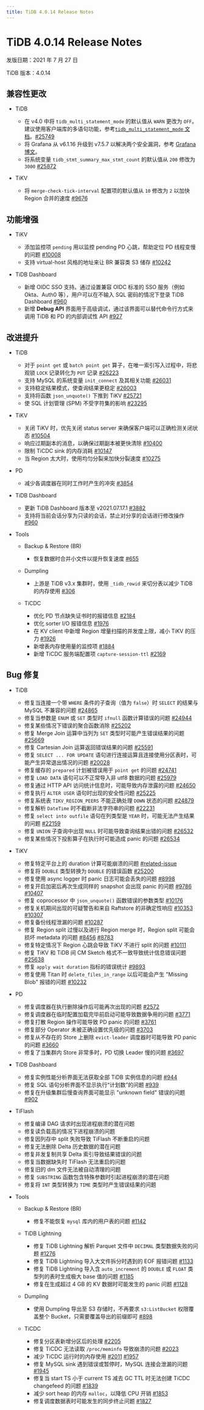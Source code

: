 ```yaml
---
title: TiDB 4.0.14 Release Notes
---
```


# TiDB 4.0.14 Release Notes

发版日期：2021 年 7 月 27 日

TiDB 版本：4.0.14

## 兼容性更改

+ TiDB

    - 在 v4.0 中将 `tidb_multi_statement_mode` 的默认值从 `WARN` 更改为 `OFF`。建议使用客户端库的多语句功能，参考[`tidb_multi_statement_mode` 文档](/system-variables.md#tidb_multi_statement_mode-从-v4011-版本开始引入)。[#25749](https://github.com/pingcap/tidb/pull/25749)
    - 将 Grafana 从 v6.1.16 升级到 v7.5.7 以解决两个安全漏洞，参考 [Grafana 博文](https://grafana.com/blog/2020/06/03/grafana-6.7.4-and-7.0.2-released-with-important-security-fix/)。
    - 将系统变量 `tidb_stmt_summary_max_stmt_count` 的默认值从 `200` 修改为 `3000` [#25872](https://github.com/pingcap/tidb/pull/25872)

+ TiKV

    - 将 `merge-check-tick-interval` 配置项的默认值从 `10` 修改为 `2` 以加快 Region 合并的速度 [#9676](https://github.com/tikv/tikv/pull/9676)

## 功能增强

+ TiKV

    - 添加监控项 `pending` 用以监控 pending PD 心跳，帮助定位 PD 线程变慢的问题 [#10008](https://github.com/tikv/tikv/pull/10008)
    - 支持 virtual-host 风格的地址来让 BR 兼容类 S3 储存 [#10242](https://github.com/tikv/tikv/pull/10242)

+ TiDB Dashboard

    - 新增 OIDC SSO 支持。通过设置兼容 OIDC 标准的 SSO 服务（例如 Okta、Auth0 等），用户可以在不输入 SQL 密码的情况下登录 TiDB Dashboard [#960](https://github.com/pingcap/tidb-dashboard/pull/960)
    - 新增 **Debug API** 界面用于高级调试，通过该界面可以替代命令行方式来调用 TiDB 和 PD 的内部调试性 API [#927](https://github.com/pingcap/tidb-dashboard/pull/927)

## 改进提升

+ TiDB

    - 对于 `point get` 或 `batch point get` 算子，在唯一索引写入过程中，将悲观锁 `LOCK` 记录转化为 `PUT` 记录 [#26223](https://github.com/pingcap/tidb/pull/26223)
    - 支持 MySQL 的系统变量 `init_connect` 及其相关功能 [#26031](https://github.com/pingcap/tidb/pull/26031)
    - 支持稳定结果模式，使查询结果更稳定 [#26003](https://github.com/pingcap/tidb/pull/26003)
    - 支持将函数 `json_unquote()` 下推到 TiKV [#25721](https://github.com/pingcap/tidb/pull/25721)
    - 使 SQL 计划管理 (SPM) 不受字符集的影响 [#23295](https://github.com/pingcap/tidb/pull/23295)

+ TiKV

    - 关闭 TiKV 时，优先关闭 status server 来确保客户端可以正确检测关闭状态 [#10504](https://github.com/tikv/tikv/pull/10504)
    - 响应过期副本的消息，以确保过期副本被更快清除 [#10400](https://github.com/tikv/tikv/pull/10400)
    - 限制 TiCDC sink 的内存消耗 [#10147](https://github.com/tikv/tikv/pull/10147)
    - 当 Region 太大时，使用均匀分裂来加快分裂速度 [#10275](https://github.com/tikv/tikv/pull/10275)

+ PD

    - 减少各调度器在同时工作时产生的冲突 [#3854](https://github.com/tikv/pd/pull/3854)

+ TiDB Dashboard

    - 更新 TiDB Dashboard 版本至 v2021.07.17.1 [#3882](https://github.com/pingcap/pd/pull/3882)
    - 支持将当前会话分享为只读的会话，禁止对分享的会话进行修改操作 [#960](https://github.com/pingcap/tidb-dashboard/pull/960)

+ Tools

    + Backup & Restore (BR)

        - 恢复数据时合并小文件以提升恢复速度 [#655](https://github.com/pingcap/br/pull/655)

    + Dumpling

        - 上游是 TiDB v3.x 集群时，使用 `_tidb_rowid` 来切分表以减少 TiDB 的内存使用 [#306](https://github.com/pingcap/dumpling/pull/306)

    + TiCDC

        - 优化 PD 节点缺失证书时的报错信息 [#2184](https://github.com/pingcap/ticdc/pull/2184)
        - 优化 sorter I/O 报错信息 [#1976](https://github.com/pingcap/ticdc/pull/1976)
        - 在 KV client 中新增 Region 增量扫描的并发度上限，减小 TiKV 的压力 [#1926](https://github.com/pingcap/ticdc/pull/1926)
        - 新增表内存使用量的监控项 [#1884](https://github.com/pingcap/ticdc/pull/1884)
        - 新增 TiCDC 服务端配置项 `capture-session-ttl` [#2169](https://github.com/pingcap/ticdc/pull/2169)

## Bug 修复

+ TiDB

    - 修复当连接一个带 `WHERE` 条件的子查询（值为 `false`）时 `SELECT` 的结果与 MySQL 不兼容的问题 [#24865](https://github.com/pingcap/tidb/issues/24865)
    - 修复当参数是 `ENUM` 或 `SET` 类型时 `ifnull` 函数计算错误的问题 [#24944](https://github.com/pingcap/tidb/issues/24944)
    - 修复某些情况下错误的聚合函数消除 [#25202](https://github.com/pingcap/tidb/issues/25202)
    - 修复 Merge Join 运算中当列为 `SET` 类型时可能产生错误结果的问题 [#25669](https://github.com/pingcap/tidb/issues/25669)
    - 修复 Cartesian Join 运算返回错误结果的问题 [#25591](https://github.com/pingcap/tidb/issues/25591)
    - 修复 `SELECT ... FOR UPDATE` 语句进行连接运算且连接使用分区表时，可能产生异常退出情况的问题 [#20028](https://github.com/pingcap/tidb/issues/20028)
    - 修复缓存的 `prepared` 计划被错误用于 `point get` 的问题 [#24741](https://github.com/pingcap/tidb/issues/24741)
    - 修复 `LOAD DATA` 语句可以不正常导入非 utf8 数据的问题 [#25979](https://github.com/pingcap/tidb/issues/25979)
    - 修复通过 HTTP API 访问统计信息时，可能导致内存泄露的问题 [#24650](https://github.com/pingcap/tidb/pull/24650)
    - 修复执行 `ALTER USER` 语句时出现的安全性问题 [#25225](https://github.com/pingcap/tidb/issues/25225)
    - 修复系统表 `TIKV_REGION_PEERS` 不能正确处理 `DOWN` 状态的问题 [#24879](https://github.com/pingcap/tidb/issues/24879)
    - 修复解析 `DateTime` 时不截断非法字符串的问题 [#22231](https://github.com/pingcap/tidb/issues/22231)
    - 修复 `select into outfile` 语句在列类型是 `YEAR` 时，可能无法产生结果的问题 [#22159](https://github.com/pingcap/tidb/issues/22159)
    - 修复 `UNION` 子查询中出现 `NULL` 时可能导致查询结果出错的问题 [#26532](https://github.com/pingcap/tidb/issues/26532)
    - 修复某些情况下投影算子在执行时可能造成 panic 的问题 [#26534](https://github.com/pingcap/tidb/pull/26534)

+ TiKV

    - 修复特定平台上的 duration 计算可能崩溃的问题 [#related-issue](https://github.com/rust-lang/rust/issues/86470#issuecomment-877557654)
    - 修复将 `DOUBLE` 类型转换为 `DOUBLE` 的错误函数 [#25200](https://github.com/pingcap/tidb/issues/25200)
    - 修复使用 async logger 时 panic 日志可能会丢失的问题 [#8998](https://github.com/tikv/tikv/issues/8998)
    - 修复开启加密后再次生成同样的 snapshot 会出现 panic 的问题 [#9786](https://github.com/tikv/tikv/issues/9786) [#10407](https://github.com/tikv/tikv/issues/10407)
    - 修复 coprocessor 中 `json_unquote()` 函数错误的参数类型 [#10176](https://github.com/tikv/tikv/issues/10176)
    - 修复关机期间出现的可疑警告和来自 Raftstore 的非确定性响应 [#10353](https://github.com/tikv/tikv/issues/10353) [#10307](https://github.com/tikv/tikv/issues/10307)
    - 修复备份线程泄漏的问题 [#10287](https://github.com/tikv/tikv/issues/10287)
    - 修复 Region split 过慢以及进行 Region merge 时，Region split 可能会损坏 metadata 的问题 [#8456](https://github.com/tikv/tikv/issues/8456) [#8783](https://github.com/tikv/tikv/issues/8783)
    - 修复特定情况下 Region 心跳会导致 TiKV 不进行 split 的问题 [#10111](https://github.com/tikv/tikv/issues/10111)
    - 修复 TiKV 和 TiDB 间 CM Sketch 格式不一致导致统计信息错误问题 [#25638](https://github.com/pingcap/tidb/issues/25638)
    - 修复 `apply wait duration` 指标的错误统计 [#9893](https://github.com/tikv/tikv/issues/9893)
    - 修复使用 Titan 时 `delete_files_in_range` 以后可能会产生 "Missing Blob" 报错的问题 [#10232](https://github.com/tikv/tikv/pull/10232)

+ PD

    - 修复调度器在执行删除操作后可能再次出现的问题 [#2572](https://github.com/tikv/pd/issues/2572)
    - 修复调度器在临时配置加载完毕前启动可能导致数据争用的问题 [#3771](https://github.com/tikv/pd/issues/3771)
    - 修复打散 Region 操作可能导致 PD panic 的问题 [#3761](https://github.com/pingcap/pd/pull/3761)
    - 修复部分 Operator 未被正确设置优先级的问题 [#3703](https://github.com/pingcap/pd/pull/3703)
    - 修复从不存在的 Store 上删除 `evict-leader` 调度器时可能导致 PD panic 的问题 [#3660](https://github.com/tikv/pd/issues/3660)
    - 修复了当集群内 Store 非常多时，PD 切换 Leader 慢的问题 [#3697](https://github.com/tikv/pd/issues/3697)

+ TiDB Dashboard

    - 修复实例性能分析界面无法获取全部 TiDB 实例信息的问题 [#944](https://github.com/pingcap/tidb-dashboard/pull/944)
    - 修复 SQL 语句分析界面不显示执行“计划数”的问题 [#939](https://github.com/pingcap/tidb-dashboard/pull/939)
    - 修复在升级集群后慢查询界面可能显示 "unknown field" 错误的问题 [#902](https://github.com/pingcap/tidb-dashboard/issues/902)

+ TiFlash

    - 修复编译 DAG 请求时出现进程崩溃的潜在问题
    - 修复读负载高的情况下进程崩溃的问题
    - 修复因列存中 split 失败导致 TiFlash 不断重启的问题
    - 修复无法删除 Delta 历史数据的潜在问题
    - 修复并发复制共享 Delta 索引导致结果错误的问题
    - 修复当数据缺失时 TiFlash 无法重启的问题
    - 修复旧的 dm 文件无法被自动清理的问题
    - 修复 `SUBSTRING` 函数包含特殊参数时引起进程崩溃的潜在问题
    - 修复将 `INT` 类型转换为 `TIME` 类型时产生错误结果的问题

+ Tools

    + Backup & Restore (BR)

        - 修复不能恢复 `mysql` 库内的用户表的问题 [#1142](https://github.com/pingcap/br/pull/1142)

    + TiDB Lightning

        - 修复 TiDB Lightning 解析 Parquet 文件中 `DECIMAL` 类型数据失败的问题 [#1276](https://github.com/pingcap/br/pull/1276)
        - 修复 TiDB Lightning 导入大文件拆分时遇到的 EOF 报错问题 [#1133](https://github.com/pingcap/br/issues/1133)
        - 修复 TiDB Lightning 导入含 `auto_increment` 的 `DOUBLE` 或 `FLOAT` 类型列的表时生成极大 base 值的问题 [#1185](https://github.com/pingcap/br/pull/1185)
        - 修复在生成超过 4 GB 的 KV 数据时可能发生的 panic 问题 [#1128](https://github.com/pingcap/br/pull/1128)

    + Dumpling

        - 使用 Dumpling 导出至 S3 存储时，不再要求 `s3:ListBucket` 权限覆盖整个 Bucket，只需要覆盖导出的前缀即可 [#898](https://github.com/pingcap/br/issues/898)

    + TiCDC

        - 修复分区表新增分区后的处理 [#2205](https://github.com/pingcap/ticdc/pull/2205)
        - 修复 TiCDC 无法读取 `/proc/meminfo` 导致崩溃的问题 [#2023](https://github.com/pingcap/ticdc/pull/2023)
        - 减少 TiCDC 运行时的内存使用 [#2011](https://github.com/pingcap/ticdc/pull/2011) [#1957](https://github.com/pingcap/ticdc/pull/1957)
        - 修复 MySQL sink 遇到错误或暂停时，MySQL 连接会泄漏的问题 [#1945](https://github.com/pingcap/ticdc/pull/1945)
        - 修复当 start TS 小于 current TS 减去 GC TTL 时无法创建 TiCDC changefeed 的问题 [#1839](https://github.com/pingcap/ticdc/issues/1839)
        - 减少 sort heap 的内存 `malloc`，以降低 CPU 开销 [#1853](https://github.com/pingcap/ticdc/issues/1853)
        - 修复调度数据表时可能发生的同步终止问题 [#1827](https://github.com/pingcap/ticdc/pull/1827)
